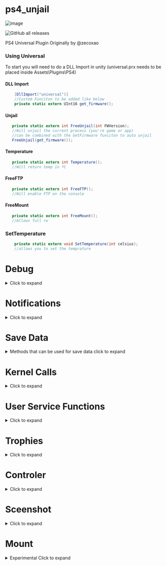 # ps4_unjail
![image](https://i.imgur.com/qTGhdSY.png)

![GitHub all releases](https://img.shields.io/github/downloads/PSTools/ps4_unjail/total)

PS4 Universal Plugin
Originally by @zecoxao


### Using Universal

To start you will need to do a DLL Import in unity (universal.prx needs to be placed inside Assets\Plugins\PS4)

#### DLL Import
```c#
    [DllImport("universal")]
    //Custom Funciton to be added like below
    private static extern UInt16 get_firmware();
```



#### Unjail
```c#
   private static extern int FreeUnjail(int FWVersion);
   //Will unjail the current process (you're game or app)
   //can be combined with the GetFirmware funciton to auto unjail 
   FreeUnjail(get_firmware());
```

#### Temperature
```c#
   private static extern int Temperature();
   //Will return temp in ºC
```

#### FreeFTP
```c#
   private static extern int FreeFTP();
   //Will enable FTP on the console
```

#### FreeMount
```c#
   private static extern int FreeMount();
   //Allows full rw
```

### SetTemperature
```c#
    private static extern void SetTemperature(int celsius);
    //allows you to set the temprature

```

# Debug 
<details>
  <summary>Click to expand</summary>
    
### Debug notifications
```c#
    private static extern void SetDebuggerTrue()
    //Shows a debug notifications good old printf testing
```

</details>

 

# Notifications 
<details>
  <summary>Click to expand</summary>
    
### Notification on PS4
```c#
    private static extern int SendMessageToPS4(string Message)
    //Shows a notification on the PS4
```

</details>

# Save Data
<details>
  <summary>Methods that can be used for save data click to expand</summary>
  
 ### MountSaveData
```c#
    private static extern int MountSaveData(string TITLEID,string fingerprint)
    //mounts save data on the PS4 if using save mounter patches please use zero's for fingerprint
```

### UnMountSaveData
```c#
    private static extern int UnMountSaveData()
    //Unmounts all mounted save data
```
</details>

# Kernel Calls
<details>
  <summary>Click to expand</summary>
  
  ## Basic Kernel Calls
 ### Load another executable
```c#
    private static extern bool LoadExec(string path, string argv)
    //Calls and opens an application
```
### GetIDPS
```c#
    private static extern string GetIDPS()
    //Gives you you're IDPS
```
### GetPSID
```c#
    private static extern string GetPSID()
    //Gives you you're PSID
```
#### Get_Firmware this will get the current firmware of the console not the spoofed firmware
```c#
   private static extern UInt16 get_firmware();
   // should return as XXX e.g 505, 702 or 755
```
### get_fw
```c#
    private static extern int get_fw()
    //gets the version as an int (reads from kern.sdk_version) can be spoofed
```

 ## Experimental Calls
### GetCallableList
```c#
    private static extern string GetCallableList()
    //Designed to show you all items you can call on the syste,
```
### GetListOfServices
```c#
    private static extern string GetListOfServices()
    //Designed to show you all services you can call on the syste,
```
### KernelGetOpenPsId
```c#
    private static extern string KernelGetOpenPsId()
    //Not sure why this call exists
```
### firmware_version_kernel
```c#
    private static extern string firmware_version_kernel()
    //Get the firmware version on the kernel (but can be spoofed !)
```
### firmware_version_libc
```c#
    private static extern string firmware_version_kernel()
    //Get the firmware version by libc (for prevent from kernel spoof)
    //Should no longer be required thanks to LM
```


</details>


# User Service Functions
<details>
  <summary>Click to expand</summary>
  
 ### GetUsername
```c#
    private static extern string GetUsername()
    //returns the current username
```

### GetUserId
```c#
    private static extern string GetUserId()
    //returns the current userid
```
</details>


# Trophies
<details>
  <summary>Click to expand</summary>
    
 ## Basic Calling Method
    
 ### UnlockTrophies
```c#
    private static extern int UnlockTrophies(string TitleId,string Titleidsecret )
    //returns the current username
```
## Experimental
### MakeCusaAppReadWrite
```c#
    private static extern int MakeCusaAppReadWrite()
    //returns the current userid
```
</details>

# Controler
<details>
  <summary>Click to expand</summary>
    
 ## Basic Calling Method
    
 ### Change_Controller_Color
```c#
    private static extern int Change_Controller_Color(int r,int g,int b)
    //Changes controler collor to RBG provided
```
</details>

# Sceenshot
<details>
  <summary>Click to expand</summary>
    
 ## Basic Calling Method
    
 ### TakeScreenShot
```c#
    private static extern int TakeScreenShot()
    //Should take a screenshot of the current screen
```
</details>

# Mount
<details>
  <summary>Experimental Click to expand</summary>
    
 ## Experimental
    
 ### MountandLoad
```c#
    private static extern int MountandLoad()
    //try's to mount something in sandbox
```
## Experimental
### MountTrophy
```c#
    private static extern int MountTrophy()
    //try's to mount a trophy file
```
</details>



